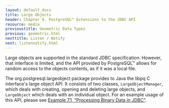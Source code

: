 ```yaml
---
layout: default_docs
title: Large Objects
header: Chapter 9. PostgreSQL™ Extensions to the JDBC API
resource: media
previoustitle: Geometric Data Types
previous: geometric.html
nexttitle: Listen / Notify
next: listennotify.html
---
```


Large objects are supported in the standard JDBC specification. However, that
interface is limited, and the API provided by PostgreSQL™ allows for random
access to the objects contents, as if it was a local file.

The org.postgresql.largeobject package provides to Java the libpq C interface's
large object API. It consists of two classes, `LargeObjectManager`, which deals
with creating, opening and deleting large objects, and `LargeObject` which deals
with an individual object.  For an example usage of this API, please see
[Example 7.1, “Processing Binary Data in JDBC”](binary-data.html#binary-data-example).